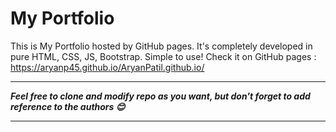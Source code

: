 # My Portfolio
This is My Portfolio hosted by GitHub pages. It's completely developed in pure HTML, CSS, JS, Bootstrap. Simple to use!
Check it on GitHub pages : https://aryanp45.github.io/AryanPatil.github.io/

---
***Feel free to clone and modify repo as you want, but don't forget to add reference to the authors 😊***

---
